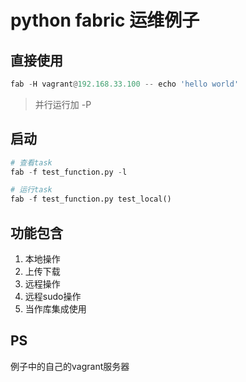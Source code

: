 # python fabric 运维例子

## 直接使用
```python
fab -H vagrant@192.168.33.100 -- echo 'hello world'
```
> 并行运行加 -P

## 启动

```python
# 查看task
fab -f test_function.py -l

# 运行task
fab -f test_function.py test_local()
```

## 功能包含

1. 本地操作
2. 上传下载
3. 远程操作
4. 远程sudo操作
5. 当作库集成使用

## PS

例子中的自己的vagrant服务器
